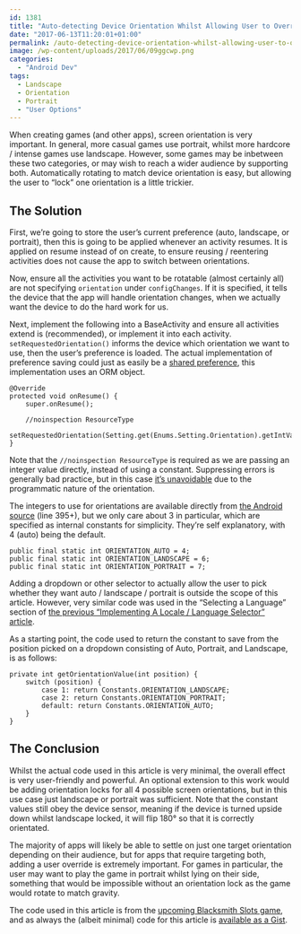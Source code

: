 ```yaml
---
id: 1381
title: "Auto-detecting Device Orientation Whilst Allowing User to Override"
date: "2017-06-13T11:20:01+01:00"
permalink: /auto-detecting-device-orientation-whilst-allowing-user-to-override/
image: /wp-content/uploads/2017/06/09ggcwp.png
categories:
  - "Android Dev"
tags:
  - Landscape
  - Orientation
  - Portrait
  - "User Options"
---
```


When creating games (and other apps), screen orientation is very important. In general, more casual games use portrait, whilst more hardcore / intense games use landscape. However, some games may be inbetween these two categories, or may wish to reach a wider audience by supporting both. Automatically rotating to match device orientation is easy, but allowing the user to “lock” one orientation is a little trickier.

## The Solution

First, we’re going to store the user’s current preference (auto, landscape, or portrait), then this is going to be applied whenever an activity resumes. It is applied on resume instead of on create, to ensure reusing / reentering activities does not cause the app to switch between orientations.

Now, ensure all the activities you want to be rotatable (almost certainly all) are not specifying `orientation` under `configChanges`. If it is specified, it tells the device that the app will handle orientation changes, when we actually want the device to do the hard work for us.

Next, implement the following into a BaseActivity and ensure all activities extend is (recommended), or implement it into each activity. `setRequestedOrientation()` informs the device which orientation we want to use, then the user’s preference is loaded. The actual implementation of preference saving could just as easily be a [shared preference](https://developer.android.com/reference/android/content/SharedPreferences.html), this implementation uses an ORM object.

```
@Override
protected void onResume() {
    super.onResume();

    //noinspection ResourceType
    setRequestedOrientation(Setting.get(Enums.Setting.Orientation).getIntValue());
}
```

Note that the `//noinspection ResourceType` is required as we are passing an integer value directly, instead of using a constant. Suppressing errors is generally bad practice, but in this case [it’s unavoidable](https://stackoverflow.com/questions/28557696/how-to-use-activityinfo-screenorientation) due to the programmatic nature of the orientation.

The integers to use for orientations are available directly from [the Android source](https://android.googlesource.com/platform/frameworks/base/+/master/core/java/android/content/pm/ActivityInfo.java) (line 395+), but we only care about 3 in particular, which are specified as internal constants for simplicity. They’re self explanatory, with 4 (auto) being the default.

```
public final static int ORIENTATION_AUTO = 4;
public final static int ORIENTATION_LANDSCAPE = 6;
public final static int ORIENTATION_PORTRAIT = 7;
```

Adding a dropdown or other selector to actually allow the user to pick whether they want auto / landscape / portrait is outside the scope of this article. However, very similar code was used in the “Selecting a Language” section of [the previous “Implementing A Locale / Language Selector” article](https://blog.jakelee.co.uk/implementing-a-locale-language-selector/).

As a starting point, the code used to return the constant to save from the position picked on a dropdown consisting of Auto, Portrait, and Landscape, is as follows:

```
private int getOrientationValue(int position) {
    switch (position) {
        case 1: return Constants.ORIENTATION_LANDSCAPE;
        case 2: return Constants.ORIENTATION_PORTRAIT;
        default: return Constants.ORIENTATION_AUTO;
    }
}
```

## The Conclusion

Whilst the actual code used in this article is very minimal, the overall effect is very user-friendly and powerful. An optional extension to this work would be adding orientation locks for all 4 possible screen orientations, but in this use case just landscape or portrait was sufficient. Note that the constant values still obey the device sensor, meaning if the device is turned upside down whilst landscape locked, it will flip 180° so that it is correctly orientated.

The majority of apps will likely be able to settle on just one target orientation depending on their audience, but for apps that require targeting both, adding a user override is extremely important. For games in particular, the user may want to play the game in portrait whilst lying on their side, something that would be impossible without an orientation lock as the game would rotate to match gravity.

The code used in this article is from the [upcoming Blacksmith Slots game](https://www.reddit.com/r/BlacksmithSlots/), and as always the (albeit minimal) code for this article is [available as a Gist](https://gist.github.com/JakeSteam/b9503c46e65088e0e651dc75d9782979).
